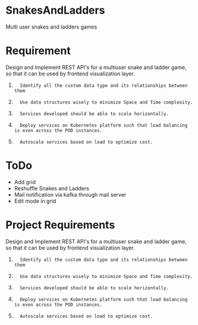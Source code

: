 # SnakesAndLadders
Multi user snakes and ladders games

# Requirement
Design and Implement REST API's for a multiuser snake and ladder game, so that it can be used by frontend visualization layer. 

1.       Identify all the custom data type and its relationships between them 

2.       Use data structures wisely to minimize Space and Time complexity. 

3.       Services developed should be able to scale horizontally. 

4.       Deploy services on Kubernetes platform such that load balancing is even across the POD instances.

5.       Autoscale services based on load to optimize cost.

# ToDo
- Add grid
- Reshuffle Snakes and Ladders
- Mail notification via kafka through mail server
- Edit mode in grid

# Project Requirements
Design and Implement REST API's for a multiuser snake and ladder game, so that it can be used by frontend visualization layer. 

1.       Identify all the custom data type and its relationships between them 

2.       Use data structures wisely to minimize Space and Time complexity. 

3.       Services developed should be able to scale horizontally. 

4.       Deploy services on Kubernetes platform such that load balancing is even across the POD instances.

5.       Autoscale services based on load to optimize cost.
